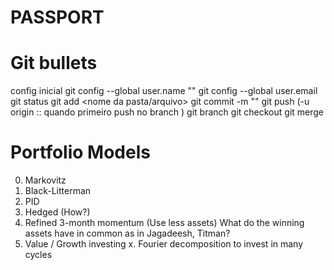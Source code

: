 # PASSPORT

# Git bullets
config inicial
    git config --global user.name "<nome do usuario github>"
    git config --global user.email <email do user github>
git status
git add <nome da pasta/arquivo>
git commit -m "<nome do commit>"
git push (-u origin :: quando primeiro push no branch <nome do branch>)
git branch <nome do branch novo>
git checkout <nome do branch>
git merge <nome do branch para merge>

# Portfolio Models
0. Markovitz
1. Black-Litterman
2. PID
3. Hedged (How?)
4. Refined 3-month momentum (Use less assets)
    What do the winning assets have in common as  in Jagadeesh, Titman?
5. Value / Growth investing
x. Fourier decomposition to invest in many cycles